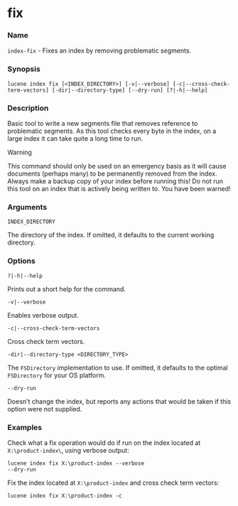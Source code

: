 # fix

### Name

`index-fix` - Fixes an index by removing problematic segments.

### Synopsis

```console
lucene index fix [<INDEX_DIRECTORY>] [-v|--verbose] [-c|--cross-check-term-vectors] [-dir|--directory-type] [--dry-run] [?|-h|--help]
```

### Description

Basic tool to write a new segments file that removes reference to problematic segments. As this tool checks every byte in the index, on a large index it can take quite a long time to run.

> [!WARNING] 
> This command should only be used on an emergency basis as it will cause documents (perhaps many) to be permanently removed from the index. Always make a backup copy of your index before running this! Do not run this tool on an index that is actively being written to. You have been warned!

### Arguments

`INDEX_DIRECTORY`

The directory of the index. If omitted, it defaults to the current working directory.

### Options

`?|-h|--help`

Prints out a short help for the command.

`-v|--verbose`

Enables verbose output.

`-c|--cross-check-term-vectors`

Cross check term vectors.

`-dir|--directory-type <DIRECTORY_TYPE>`

The `FSDirectory` implementation to use. If omitted, it defaults to the optimal `FSDirectory` for your OS platform.

`--dry-run`

Doesn't change the index, but reports any actions that would be taken if this option were not supplied.

### Examples

Check what a fix operation would do if run on the index located at `X:\product-index\`, using verbose output:

<code>lucene index fix X:\product-index --verbose --dry-run</code>


Fix the index located at `X:\product-index` and cross check term vectors:

```console
lucene index fix X:\product-index -c
```
